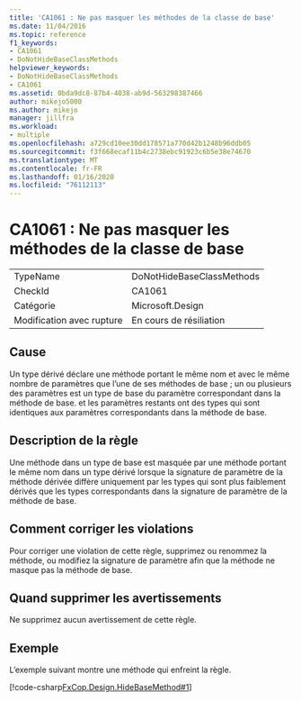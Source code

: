 ```yaml
---
title: 'CA1061 : Ne pas masquer les méthodes de la classe de base'
ms.date: 11/04/2016
ms.topic: reference
f1_keywords:
- CA1061
- DoNotHideBaseClassMethods
helpviewer_keywords:
- DoNotHideBaseClassMethods
- CA1061
ms.assetid: 0bda9dc8-87b4-4038-ab9d-563298387466
author: mikejo5000
ms.author: mikejo
manager: jillfra
ms.workload:
- multiple
ms.openlocfilehash: a729cd10ee30dd178571a770d42b1248b96ddb05
ms.sourcegitcommit: f3f668ecaf11b4c2738ebc91923c6b5e38e74670
ms.translationtype: MT
ms.contentlocale: fr-FR
ms.lasthandoff: 01/16/2020
ms.locfileid: "76112113"
---
```

# <a name="ca1061-do-not-hide-base-class-methods"></a>CA1061 : Ne pas masquer les méthodes de la classe de base

|||
|-|-|
|TypeName|DoNotHideBaseClassMethods|
|CheckId|CA1061|
|Catégorie|Microsoft.Design|
|Modification avec rupture|En cours de résiliation|

## <a name="cause"></a>Cause
Un type dérivé déclare une méthode portant le même nom et avec le même nombre de paramètres que l’une de ses méthodes de base ; un ou plusieurs des paramètres est un type de base du paramètre correspondant dans la méthode de base. et les paramètres restants ont des types qui sont identiques aux paramètres correspondants dans la méthode de base.

## <a name="rule-description"></a>Description de la règle
Une méthode dans un type de base est masquée par une méthode portant le même nom dans un type dérivé lorsque la signature de paramètre de la méthode dérivée diffère uniquement par les types qui sont plus faiblement dérivés que les types correspondants dans la signature de paramètre de la méthode de base.

## <a name="how-to-fix-violations"></a>Comment corriger les violations
Pour corriger une violation de cette règle, supprimez ou renommez la méthode, ou modifiez la signature de paramètre afin que la méthode ne masque pas la méthode de base.

## <a name="when-to-suppress-warnings"></a>Quand supprimer les avertissements
Ne supprimez aucun avertissement de cette règle.

## <a name="example"></a>Exemple
L’exemple suivant montre une méthode qui enfreint la règle.

[!code-csharp[FxCop.Design.HideBaseMethod#1](../code-quality/codesnippet/CSharp/ca1061-do-not-hide-base-class-methods_1.cs)]
